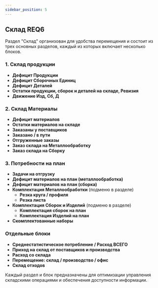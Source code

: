 ```yaml
---
sidebar_position: 5
---
```


## Склад REQ6
Раздел "Склад" организован для удобства перемещения и состоит из трех основных разделов, каждый из которых включает несколько блоков.

### 1. Склад продукции
- **Дефицит Продукции**
- **Дефицит Сборочных Единиц**
- **Дефицит Деталей**
- **Остатки продукции, сборок и деталей на складе, Ревизия**
- **Движение Изд, Сб, Д**

### 2. Склад Материалы
- **Дефицит материалов**
- **Остатки материалов на складе**
- **Заказаны у поставщиков**
- **Заказано / в пути**
- **Отгруженные заказы**
- **Заказ склада на Металлообработку**
- **Заказ склада на Сборку**

### 3. Потребности на план
- **Задачи на отгрузку**
- **Дефицит материалов на план (металлообработка)**
- **Дефицит материалов на план (сборка)**
- **Комплектация Металлообработки** (подменю в разделе)
    - **Резка круга / профиля**
    - **Резка листа**
- **Комплектация Сборок и Изделий** (подменю в разделе)
    - **Комплектация сборок на план**
    - **Комплектация Изделий на план**
- **Скомплектованные наборы**

### Отдельные блоки
- **Среднестатистическое потребление / Расход ВСЕГО**
- **Приход на склад от поставщиков и производства**
- **Расход со склада**
- **Перемещение: склад / производство / офис**
- **Склад отходов** 

Каждый раздел и блок предназначены для оптимизации управления складскими операциями и обеспечения доступности информации.